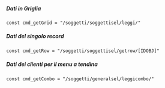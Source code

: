 ##### Dati in Griglia

```txt
const cmd_getGrid = "/soggetti/soggettisel/leggi/"
```

##### Dati del singolo record

```txt
const cmd_getRow = "/soggetti/soggettisel/getrow/[IDOBJ]"
```

##### Dati dei clienti per il menu a tendina

```txt
const cmd_getCombo = "/soggetti/generalsel/leggicombo/"
```

